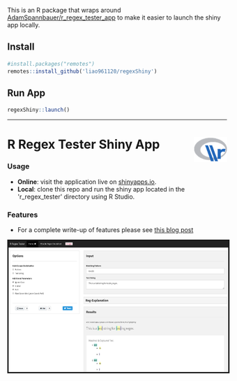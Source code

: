This is an R package that wraps around [AdamSpannbauer/r_regex_tester_app](https://github.com/AdamSpannbauer/r_regex_tester_app) to make it easier to launch the shiny app locally.

## Install

```r
#install.packages("remotes")
remotes::install_github('liao961120/regexShiny')
```

## Run App

```r
regexShiny::launch()
```

----

# R Regex Tester Shiny App <img src='inst/app/www/logo.png' width='75px' align='right'>

### Usage

   * __Online__: visit the application live on [shinyapps.io](https://spannbaueradam.shinyapps.io/r_regex_tester/).
   * __Local__:  clone this repo and run the shiny app located in the 'r_regex_tester' directory using R Studio.
   
### Features
   * For a complete write-up of features please see [this blog post](https://adamspannbauer.github.io/2018/01/16/r-regex-tester-shiny-app/)

<p align="center">
  <kbd>
    <img align="center" height="300" src="https://raw.githubusercontent.com/AdamSpannbauer/r_regex_tester_app/master/readme/r_regex_app_screenshot.png" border="3">
  </kbd>
</p>
